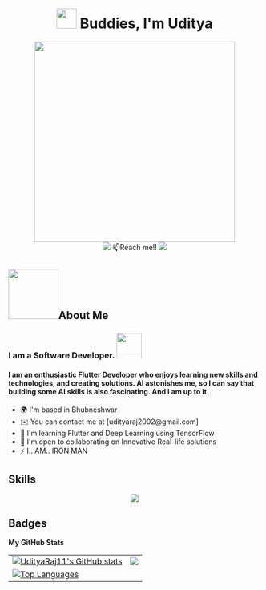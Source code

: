 <div id="header" align="center">
  <h1><img src="https://media.tenor.com/images/0c14e6dbb536b1b54abf6ee5c82781f7/tenor.gif" width="40"/> Buddies, I'm Uditya</h1>
  <img src="https://64.media.tumblr.com/b1785743b8742d255508773ce5bbc320/tumblr_pp1k8pBF6o1tf04pfo1_640.gif" width="400"/>
</div>
<div id="s=Social_Badges" align="center">
   <a href="https://www.linkedin.com/in/uditya-raj-b6152b224"><img src="https://img.shields.io/badge/LinkedIn-white?logo=linkedin&logoColor=blue&style=for-the-bage"/></a>
     📫Reach me!!
    <a href="https://www.instagram.com/uditya_raj_001/"><img src="https://img.shields.io/badge/Instagram-white?logo=instagram&logoColor=red&style=for-the-bage"/></a>
</div>
<div>
  <h2><img src="https://i.pinimg.com/originals/7f/2f/e5/7f2fe5f0e8874600661503385b577883.png" width="100"/>About Me</h2>
  <h3>I am a Software Developer. <img src="https://cdn4.iconfinder.com/data/icons/jobs-and-occupations-3/64/Programmer-job-avatar-profession-occupation-website-coding-programing-backend-developer-512.png" width="50"/></h3>
<h4>I am an enthusiastic Flutter Developer who enjoys learning new skills and technologies, and creating solutions. AI astonishes me, so I can say that building some AI skills is also fascinating. And I am up to it.</h4>
  <ul>
    <li>🌍  I'm based in Bhubneshwar</li>
    <li>✉️  You can contact me at [udityaraj2002@gmail.com]</li>
    <li>🧠  I'm learning Flutter and Deep Learning using TensorFlow</li>
    <li>🤝  I'm open to collaborating on Innovative Real-life solutions</li>
    <li>⚡  I.. AM.. IRON MAN</li>
  </ul>
  </div>
  
<h2>Skills</h2>
<p align="center">
  <a href="https://skillicons.dev">
    <img src="https://skillicons.dev/icons?i=git,flutter,firebase,figma,appwrite,dart,java,css,jquery,materialui,tensorflow,py,html,js" />
  </a>
</p>

<h2>Badges</h2>
<b>My GitHub Stats</b>
<table>
  <tr>
    <td><a href="http://www.github.com/UdityaRaj11"><img src="https://github-readme-stats.vercel.app/api?username=UdityaRaj11&show_icons=true&hide=&count_private=true&title_color=0891b2&text_color=ffffff&icon_color=0891b2&bg_color=1c1917&hide_border=true&show_icons=true" alt="UdityaRaj11's GitHub stats" /></a></td>
    <td><a href="http://www.github.com/UdityaRaj11"><img src="https://github-readme-streak-stats.herokuapp.com/?user=UdityaRaj11&stroke=ffffff&background=1c1917&ring=0891b2&fire=0891b2&currStreakNum=ffffff&currStreakLabel=0891b2&sideNums=ffffff&sideLabels=ffffff&dates=ffffff&hide_border=true" /></a></td>
  </tr>
  <tr>
    <td colspan=2><a href="https://github.com/UdityaRaj11" align="left"><img src="https://github-readme-stats.vercel.app/api/top-langs/?username=UdityaRaj11&langs_count=10&title_color=0891b2&text_color=ffffff&icon_color=0891b2&bg_color=1c1917&hide_border=true&locale=en&custom_title=Top%20%Languages" alt="Top Languages" /></a></td>
  </tr>
</table>
<!--
**UdityaRaj11/UdityaRaj11** is a ✨ _special_ ✨ repository because its `README.md` (this file) appears on your GitHub profile.

Here are some ideas to get you started:

- 🔭 I’m currently working on ...
- 🌱 I’m currently learning ...
- 👯 I’m looking to collaborate on ...
- 🤔 I’m looking for help with ...
- 💬 Ask me about ...
- 📫 How to reach me: ...
- 😄 Pronouns: ...
- ⚡ Fun fact: ...
-->
